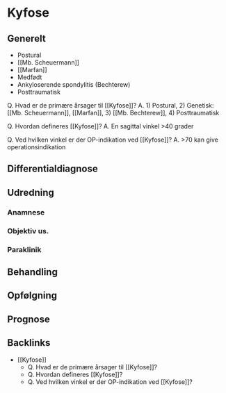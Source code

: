 # Kyfose
## Generelt
* Postural
* [[Mb. Scheuermann]]
* [[Marfan]]
* Medfødt
* Ankyloserende spondylitis (Bechterew)
* Posttraumatisk

Q. Hvad er de primære årsager til [[Kyfose]]?
A. 1) Postural, 2) Genetisk: [[Mb. Scheuermann]], [[Marfan]], 3) [[Mb. Bechterew]], 4) Posttraumatisk

Q. Hvordan defineres [[Kyfose]]?
A. En sagittal vinkel >40 grader

Q. Ved hvilken vinkel er der OP-indikation ved [[Kyfose]]?
A. >70 kan give operationsindikation

## Differentialdiagnose


## Udredning
### Anamnese

### Objektiv us.

### Paraklinik

## Behandling


## Opfølgning


## Prognose
 

## Backlinks
* [[Kyfose]]
	* Q. Hvad er de primære årsager til [[Kyfose]]?
	* Q. Hvordan defineres [[Kyfose]]?
	* Q. Ved hvilken vinkel er der OP-indikation ved [[Kyfose]]?

<!-- #anki/tag/med/Orto #anki/deck/Medicine -->

<!-- {BearID:A713FB02-9895-48B9-A814-300814643B7D-2650-0000063C90087A48} -->

